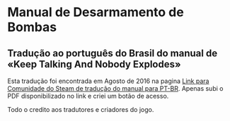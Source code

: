 Manual de Desarmamento de Bombas
=======================

Tradução ao português do Brasil do manual de «Keep Talking And Nobody Explodes»
-------------------------------------------------------------------------

Esta tradução foi encontrada em Agosto de 2016 na pagina [Link para Comunidade do Steam de tradução do manual para PT-BR](http://steamcommunity.com/app/341800/discussions/0/481115363862555843). Apenas subi o PDF disponibilizado no link e criei um botão de acesso.

Todo o credito aos tradutores e criadores do jogo.
